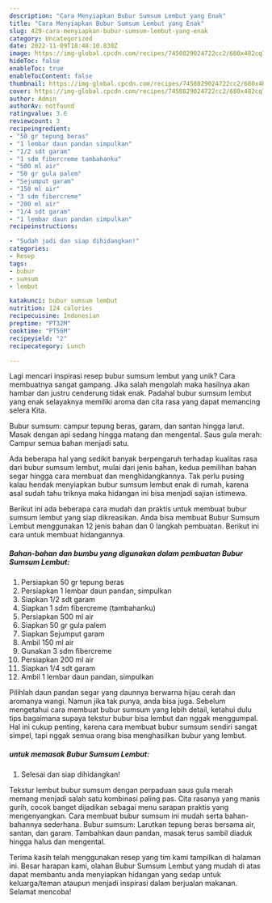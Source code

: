 ```yaml
---
description: "Cara Menyiapkan Bubur Sumsum Lembut yang Enak"
title: "Cara Menyiapkan Bubur Sumsum Lembut yang Enak"
slug: 429-cara-menyiapkan-bubur-sumsum-lembut-yang-enak
category: Uncategorized
date: 2022-11-09T18:48:10.830Z
image: https://img-global.cpcdn.com/recipes/7450829024722cc2/680x482cq70/bubur-sumsum-lembut-foto-resep-utama.jpg
hideToc: false
enableToc: true
enableTocContent: false
thumbnail: https://img-global.cpcdn.com/recipes/7450829024722cc2/680x482cq70/bubur-sumsum-lembut-foto-resep-utama.jpg
cover: https://img-global.cpcdn.com/recipes/7450829024722cc2/680x482cq70/bubur-sumsum-lembut-foto-resep-utama.jpg
author: Admin
authorAv: notfound
ratingvalue: 3.6
reviewcount: 3
recipeingredient:
- "50 gr tepung beras"
- "1 lembar daun pandan simpulkan"
- "1/2 sdt garam"
- "1 sdm fibercreme tambahanku"
- "500 ml air"
- "50 gr gula palem"
- "Sejumput garam"
- "150 ml air"
- "3 sdm fibercreme"
- "200 ml air"
- "1/4 sdt garam"
- "1 lembar daun pandan simpulkan"
recipeinstructions:

- "Sudah jadi dan siap dihidangkan!"
categories:
- Resep
tags:
- bubur
- sumsum
- lembut

katakunci: bubur sumsum lembut 
nutrition: 124 calories
recipecuisine: Indonesian
preptime: "PT32M"
cooktime: "PT56M"
recipeyield: "2"
recipecategory: Lunch

---
```





Lagi mencari inspirasi resep bubur sumsum lembut yang unik? Cara membuatnya sangat gampang. Jika salah mengolah maka hasilnya akan hambar dan justru cenderung tidak enak. Padahal bubur sumsum lembut yang enak selayaknya memiliki aroma dan cita rasa yang dapat memancing selera Kita.





Bubur sumsum: campur tepung beras, garam, dan santan hingga larut. Masak dengan api sedang hingga matang dan mengental. Saus gula merah: Campur semua bahan menjadi satu.

Ada beberapa hal yang sedikit banyak berpengaruh terhadap kualitas rasa dari bubur sumsum lembut, mulai dari jenis bahan, kedua pemilihan bahan segar hingga cara membuat dan menghidangkannya. Tak perlu pusing kalau hendak menyiapkan bubur sumsum lembut enak di rumah, karena asal sudah tahu triknya maka hidangan ini bisa menjadi sajian istimewa.






Berikut ini ada beberapa cara mudah dan praktis untuk membuat bubur sumsum lembut yang siap dikreasikan. Anda bisa membuat Bubur Sumsum Lembut menggunakan 12 jenis bahan dan 0 langkah pembuatan. Berikut ini cara untuk membuat hidangannya.

<!--inarticleads1-->

##### Bahan-bahan dan bumbu yang digunakan dalam pembuatan Bubur Sumsum Lembut:

1. Persiapkan 50 gr tepung beras
1. Persiapkan 1 lembar daun pandan, simpulkan
1. Siapkan 1/2 sdt garam
1. Siapkan 1 sdm fibercreme (tambahanku)
1. Persiapkan 500 ml air
1. Siapkan 50 gr gula palem
1. Siapkan Sejumput garam
1. Ambil 150 ml air
1. Gunakan 3 sdm fibercreme
1. Persiapkan 200 ml air
1. Siapkan 1/4 sdt garam
1. Ambil 1 lembar daun pandan, simpulkan


Pilihlah daun pandan segar yang daunnya berwarna hijau cerah dan aromanya wangi. Namun jika tak punya, anda bisa juga. Sebelum mengetahui cara membuat bubur sumsum yang lebih detail, ketahui dulu tips bagaimana supaya tekstur bubur bisa lembut dan nggak menggumpal. Hal ini cukup penting, karena cara membuat bubur sumsum sendiri sangat simpel, tapi nggak semua orang bisa menghasilkan bubur yang lembut. 

<!--inarticleads2-->

#####  untuk memasak Bubur Sumsum Lembut:


1. Selesai dan siap dihidangkan!

Tekstur lembut bubur sumsum dengan perpaduan saus gula merah memang menjadi salah satu kombinasi paling pas. Cita rasanya yang manis gurih, cocok banget dijadikan sebagai menu sarapan praktis yang mengenyangkan. Cara membuat bubur sumsum ini mudah serta bahan-bahannya sederhana. Bubur sumsum: Larutkan tepung beras bersama air, santan, dan garam. Tambahkan daun pandan, masak terus sambil diaduk hingga halus dan mengental. 

Terima kasih telah menggunakan resep yang tim kami tampilkan di halaman ini. Besar harapan kami, olahan Bubur Sumsum Lembut yang mudah di atas dapat membantu anda menyiapkan hidangan yang sedap untuk keluarga/teman ataupun menjadi inspirasi dalam berjualan makanan. Selamat mencoba!
